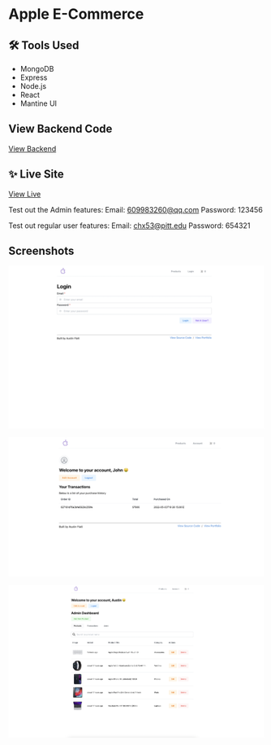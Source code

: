 # Apple E-Commerce

## 🛠 Tools Used
* MongoDB
* Express
* Node.js
* React
* Mantine UI

## View Backend Code

[View Backend](https://glitch.com/~infsci2560-final-lambo-server)

## ✨ Live Site

[View Live](http://)

Test out the Admin features:
Email: 609983260@qq.com
Password: 123456

Test out regular user features:
Email: chx53@pitt.edu
Password: 654321

## Screenshots

![login](https://raw.githubusercontent.com/austindflatt/ecommerce-client/main/LoginScreenshot.png)

![user](https://raw.githubusercontent.com/austindflatt/ecommerce-client/main/UserScreenshot.png)

![admin](https://raw.githubusercontent.com/austindflatt/ecommerce-client/main/AdminScreenshot.png)